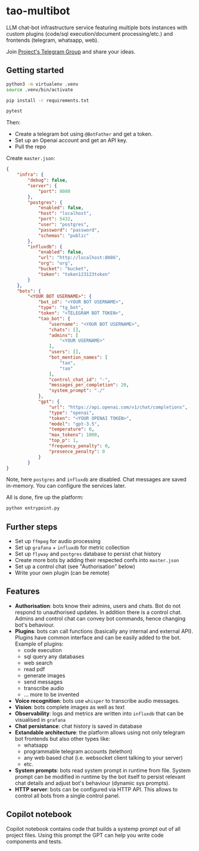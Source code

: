 # tao-multibot
LLM chat-bot infrastructure service featuring multiple bots instances with custom plugins (code/sql execution/document processing/etc.) and frontends (telegram, whatsapp, web).

Join [Project's Telegram Group](https://https://t.me/+3PbbqCddKt0zYWIy) and share your ideas.

## Getting started

```bash
python3 -m virtualenv .venv
source .venv/bin/activate

pip install -r requirements.txt

pytest
```
Then:
* Create a telegram bot using `@BotFather` and get a token.
* Set up an Openai account and get an API key. 
* Pull the repo

Create `master.json`:
```json
{
    "infra": {
        "debug": false,
        "server": {
            "port": 8080
        },
        "postgres": {
            "enabled": false,
            "host": "localhost",
            "port": 5432,
            "user": "postgres",
            "password": "password",
            "schemas": "public"
        },
        "influxdb": {
            "enabled": false,
            "url": "http://localhost:8086",
            "org": "org",
            "bucket": "bucket",
            "token": "token123123token"
        }
    },
    "bots": {
        "<YOUR BOT USERNAME>": {
            "bot_id": "<YOUR BOT USERNAME>",
            "type": "tg_bot",
            "token": "<TELEGRAM BOT TOKEN>",
            "tao_bot": {
                "username": "<YOUR BOT USERNAME>",
                "chats": [],
                "admins": [
                    "<YOUR USERNAME>"
                ],
                "users": [],
                "bot_mention_names": [
                    "tao",
                    "тао"
                ],
                "control_chat_id": "-",
                "messages_per_completion": 20,
                "system_prompt": "./"
            },
            "gpt": {
                "url": "https://api.openai.com/v1/chat/completions",
                "type": "openai",
                "token": "<YOUR OPENAI TOKEN>",
                "model": "gpt-3.5",
                "temperature": 0,
                "max_tokens": 1000,
                "top_p": 1,
                "frequency_penalty": 0,
                "presence_penalty": 0
            }
        }
}
```
Note, here `postgres` and `influxdb` are disabled. Chat messages are saved in-memory. You can configure the services later.

All is done, fire up the platform:
```bash
python entrypoint.py
```

## Further steps

* Set up `ffmpeg` for audio processing
* Set up `grafana` + `influxdb` for metric collection
* Set up `flyway` and `postgres` database to persist chat history
* Create more bots by adding their respected confs into `master.json`
* Set up a control chat (see "Authorisation" below)
* Write your own plugin (can be remote)

## Features

* **Authorisation**: bots know their admins, users and chats. Bot do not respond to unauthorised updates. In addition there is a control chat. Admins and control chat can convey bot commands, hence changing bot's behaviour. 
* **Plugins**: bots can call functions (basically any internal and external API). Plugins have common interface and can be easily added to the bot. Example of plugins:
  * code execution
  * sql query any databases
  * web search 
  * read pdf
  * generate images
  * send messages
  * transcribe audio
  * ... more to be invented
* **Voice recognition**: bots use `whisper` to transcribe audio messages.
* **Vision**: bots complete images as well as text
* **Observability**: logs and metrics are written into `influxdb` that can be visualised in `grafana`
* **Chat persistance**: chat history is saved in database
* **Extandable architecture**: the platform allows using not only telegram bot frontends but also other types like:
  * whatsapp
  * programmable telegram accounts (telethon)
  * any web based chat (i.e. websocket client talking to your server)
  * etc.
* **System prompts**: bots read system prompt in runtime from file. System prompt can be modified in runtime by the bot itself to persist relevant chat details and adjust bot's behaviour (dynamic sys prompts).
* **HTTP server**: bots can be configured via HTTP API. This allows to control all bots from a single control panel.

## Copilot notebook

Copilot notebook contains code that builds a systemp prompt out of all project files. Using this prompt the GPT can help you write code components and tests.